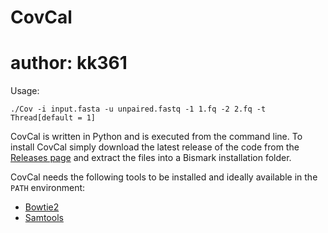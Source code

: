 # CovCal
# author: kk361

Usage: 


	./Cov -i input.fasta -u unpaired.fastq -1 1.fq -2 2.fq -t Thread[default = 1]
	
CovCal is written in Python and is executed from the command line. To install CovCal simply download the latest release of the code from the [Releases page](https://github.com/kk361hit/CovCal.git) and extract the files into a Bismark installation folder.
	
CovCal needs the following tools to be installed and ideally available in the `PATH` environment:
* [Bowtie2](http://bowtie-bio.sourceforge.net/bowtie2/) 
* [Samtools](http://www.htslib.org/)
